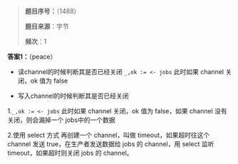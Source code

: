 > **题目序号：**（1488）
>
> **题目来源**：字节 
>
> **频次**：1

**答案1：**（peace）

- 读channel的时候判断其是否已经关闭
  ```_,ok := <- jobs```
  此时如果 channel 关闭，ok 值为 false

- 写入channel的时候判断其是否已经关闭

1.```_,ok := <- jobs```
此时如果 channel 关闭，ok 值为 false，如果 channel 没有关闭，则会漏掉一个 jobs中的一个数据

2.使用 select 方式
再创建一个 channel，叫做 timeout，如果超时往这个 channel 发送 true，在生产者发送数据给 jobs 的 channel，用 select 监听 timeout，如果超时则关闭 jobs 的 channel。